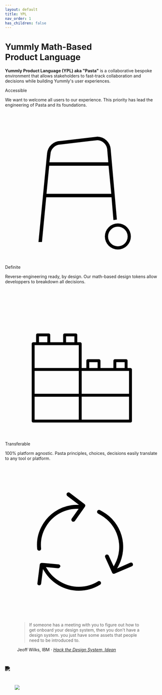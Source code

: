 ```yaml
---
layout: default
title: YPL
nav_order: 1
has_children: false
---
```

<h1>Yummly <span class="titleLight">Math-Based</span><br>Product Language</h1>

**Yummly Product Language (YPL) aka "Pasta"** is a collaborative bespoke environment that allows stakeholders to fast-track collaboration and decisions while building Yummly's user experiences.

<section class="flex-1_1_1-cols">
  <div onclick="location.href='{{site.baseurl}}/foundations#accessible';" class="cta-card-black">
    <h8>Accessible</h8>
    <p>
      <span>We want to welcome all users to our experience</span>. This priority has lead the engineering of Pasta and its foundations.
    </p>
    <svg xmlns="http://www.w3.org/2000/svg" viewBox="0 0 256 256">
      <g>
        <path d="M56.11,218.27,70.59,69.57A22.77,22.77,0,0,1,92.86,49.05H93l62.3-7.25a22.76,22.76,0,0,1,22.15,20.49l10.44,118.36a27.54,27.54,0,0,0-5.81,1l-3.18-38.23H69.16L62,218.27Zm13.49-80.8H178.47L173.9,90.58H74.18ZM92.74,55c-8,.07-15.6,7.1-16.27,15.07L74.53,84.68h98.9L171.6,62.77c-.66-8-8.31-15.08-16.38-15.08h-.17Z"/>
        <path d="M189.54,230.89a21.84,21.84,0,1,1,21.84-21.84A21.86,21.86,0,0,1,189.54,230.89Zm0-38.3A16.47,16.47,0,1,0,206,209.05,16.48,16.48,0,0,0,189.54,192.59Z"/>
      </g>
    </svg>
  </div>

  <div onclick="location.href='{{site.baseurl}}/foundations#definite';"  class="cta-card-black">
      <h8>Definite</h8>
      <p>
        <span>Reverse-engineering ready, by design</span>. Our math-based design tokens allow developpers to breakdown all decisions.
      </p>
      <svg xmlns="http://www.w3.org/2000/svg" viewBox="0 0 256 256">
        <g>
          <path d="M47.23,224.61a2.4,2.4,0,0,1-2.45-2.35V92.67a2.56,2.56,0,0,1,2.45-2.54h4.9V77.78a2.39,2.39,0,0,1,2.4-2.34h18.8a2.5,2.5,0,0,1,2.57,2.34V90.13h21.7V77.78a2.5,2.5,0,0,1,2.57-2.34H119a2.37,2.37,0,0,1,2.34,2.35V90.13h4.9a2.59,2.59,0,0,1,2.48,2.54v40.66h7.84V121a2.4,2.4,0,0,1,2.4-2.34h18.81a2.5,2.5,0,0,1,2.57,2.34v12.35h21.7V121a2.49,2.49,0,0,1,2.56-2.34H203.5a2.38,2.38,0,0,1,2.35,2.35v12.34h4.89a2.57,2.57,0,0,1,2.48,2.54v86.4a2.41,2.41,0,0,1-2.4,2.34Zm161.11-4.85V181.39h-79.6v38.37Zm-84.48,0V181.41H49.63v38.35Zm84.48-43.22V138.18H128.76v38.36Zm-84.48,0V138.19H49.64v38.35Zm0-43.2V95H49.64v38.36Zm77.12,0v-9.84H186.93v9.84Zm-45.47,0v-9.84H141.45v9.84Zm-39-43.2V80.29H102.46v9.84Zm-45.47,0V80.29H57v9.84Z"/>
        </g>
      </svg>
  </div>

  <div onclick="location.href='{{site.baseurl}}/foundations#transferable';" class="cta-card-black">
      <h8>Transferable</h8>
      <p>
        <span>100% platform agnostic</span>. Pasta principles, choices, decisions easily translate to any tool or platform.
      </p>
      <svg xmlns="http://www.w3.org/2000/svg" viewBox="0 0 256 256">
        <g>
          <path d="M124,210.37a68.17,68.17,0,0,1-33.88-9A67.27,67.27,0,0,1,66.79,179.1l-3.09-4.86-3.07,24.09a3.31,3.31,0,0,1-3.28,3h-.28a3.3,3.3,0,0,1-2.87-2.3l4.06-32.36a3.31,3.31,0,0,1,3.27-2.87h.21l4.69.23,23.5,2.24a3.31,3.31,0,0,1,3,3.38,3.22,3.22,0,0,1-.61,1l-.16.18-.12.21a3.3,3.3,0,0,1-2.88,1.69h-.29l-20.2-1.92,2.23,3.57a60.62,60.62,0,0,0,22.63,21.26A61.54,61.54,0,0,0,124,203.75h0a61.47,61.47,0,0,0,31.6-8.74l.13-.07.11-.1a3.36,3.36,0,0,1,2.08-.73,3.27,3.27,0,0,1,1.67.45,3.32,3.32,0,0,1,1.55,2,3.26,3.26,0,0,1-.33,2.5,3.31,3.31,0,0,1-1.13,1.19A68,68,0,0,1,124,210.37ZM182.89,182a3.32,3.32,0,0,1-3-2l-11.79-26a3.3,3.3,0,0,1,2-4.14,3.24,3.24,0,0,1,1.11-.19,3.3,3.3,0,0,1,2.83,1.62l8.48,18.26,2-3.66A61.29,61.29,0,0,0,161.06,83.8l-4.67-2.69a3.23,3.23,0,0,1-1.64-1.91,3.19,3.19,0,0,1,.21-2.44l.1-.19a3.3,3.3,0,0,1,2.88-1.68,3.25,3.25,0,0,1,1.47.35l.24.13,4.7,2.7A67.82,67.82,0,0,1,191,167.89l-2.67,5.21,22-9.68a3.25,3.25,0,0,1,1.26-.24,3.33,3.33,0,0,1,1.29,6.4l-28.74,12.16A3.14,3.14,0,0,1,182.89,182ZM57.25,143.3a3.31,3.31,0,0,1-3.29-3,65.78,65.78,0,0,1,8.71-40,67.72,67.72,0,0,1,49-33.26,62.76,62.76,0,0,1,6.5-.45l5.92-.16L104.61,51.64a3.28,3.28,0,0,1-1.28-2.22,3.34,3.34,0,0,1,5.34-3.1l24.8,18.86a3.32,3.32,0,0,1,.82,4.22L132.53,72l-15.17,21.4a3.29,3.29,0,0,1-2.69,1.39h0a3.27,3.27,0,0,1-1.91-.61,3.39,3.39,0,0,1-.78-4.69L123.61,73.1l-4.13.09A60.23,60.23,0,0,0,68.4,103.61a59.11,59.11,0,0,0-7.85,36,3.33,3.33,0,0,1-2.94,3.67Z"/>
        </g>
      </svg>
  </div>
</section>

<figure>
    <blockquote cite="https://www.idean.com/micro/invent-design-systems" class="jumbo">
      <p>
        If someone has a meeting with you to figure out how to get onboard your design system, then you don't have a design system. you just have some assets that people need to be introduced to.
      </p>
    </blockquote>
    <figcaption>Jeoff Wilks, IBM · <cite><a href="https://www.idean.com/micro/invent-design-systems">Hack the Design System, Idean</a></cite></figcaption>
</figure>

<a href="https://popchart.co/products/the-permutations-of-pasta"><img src="{{site.baseurl}}/assets/images/YPL-DOC-ThePermutationsOfPasta.jpg" style="background-color: transparent; padding-top:2rem; filter: grayscale(100%) invert(1);  border: none;"></a>

<a href="http://www.geometryofpasta.com/"><img src="{{site.baseurl}}/assets/images/YPL-DOC-intro-book.gif" style="background-color: transparent; padding:2rem; border: none;"></a>
